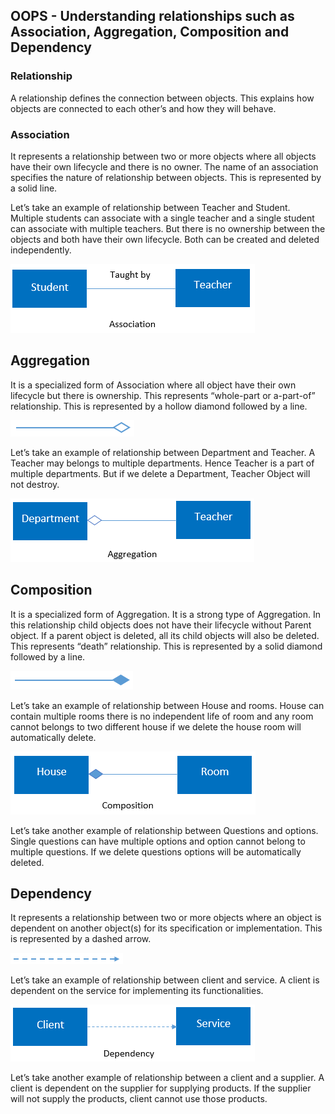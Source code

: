 ## OOPS - Understanding relationships such as Association, Aggregation, Composition and Dependency 

### Relationship 
A relationship defines the connection between objects. This explains how objects are connected to each other’s and how they will behave.

### Association
It represents a relationship between two or more objects where all objects have their own lifecycle and there is no owner. The name of an association specifies the nature of relationship between objects. This is represented by a solid line.

Let’s take an example of relationship between Teacher and Student. Multiple students can associate with a single teacher and a single student can associate with multiple teachers. But there is no ownership between the objects and both have their own lifecycle. Both can be created and deleted independently.

<img alt="resource not found" src="/resources/images/association-diagram.png" />

## Aggregation
It is a specialized form of Association where all object have their own lifecycle but there is ownership. This represents “whole-part or a-part-of” relationship. This is represented by a hollow diamond followed by a line.

<img alt="aggregation image" src="/resources/images/aggregation.png" />

Let’s take an example of relationship between Department and Teacher. A Teacher may belongs to multiple departments. Hence Teacher is a part of multiple departments. But if we delete a Department, Teacher Object will not destroy.

<img alt="aggregation relationship image" src="/resources/images/aggregation-diagram.png" />

## Composition
It is a specialized form of Aggregation. It is a strong type of Aggregation. In this relationship child objects does not have their lifecycle without Parent object. If a parent object is deleted, all its child objects will also be deleted. This represents “death” relationship. This is represented by a solid diamond followed by a line.

<img alt="composition image" src="/resources/images/composition.png" />

Let’s take an example of relationship between House and rooms. House can contain multiple rooms there is no independent life of room and any room cannot belongs to two different house if we delete the house room will automatically delete.

<img alt="composition relationship image" src="/resources/images/composition-diagram.png" />

Let’s take another example of relationship between Questions and options. Single questions can have multiple options and option cannot belong to multiple questions. If we delete questions options will be automatically deleted.

## Dependency
It represents a relationship between two or more objects where an object is dependent on another object(s) for its specification or implementation. This is represented by a dashed arrow.

<img alt="dependency image" src="/resources/images/dependency.png" />

Let’s take an example of relationship between client and service. A client is dependent on the service for implementing its functionalities.

<img alt="dependency relationship image" src="/resources/images/dependency-diagram.png" />

Let’s take another example of relationship between a client and a supplier. A client is dependent on the supplier for supplying products. If the supplier will not supply the products, client cannot use those products.
